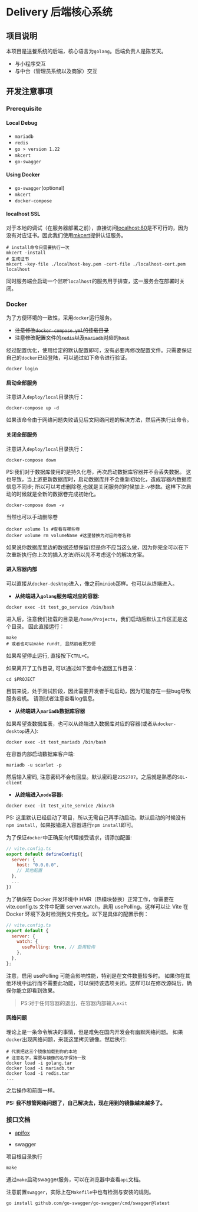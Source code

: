 # Delivery 后端核心系统

## 项目说明

本项目是送餐系统的后端，核心语言为`golang`。后端负责人是陈艺天。

- 与小程序交互
- 与中台（管理员系统以及商家）交互

## 开发注意事项

### Prerequisite

#### Local Debug

- `mariadb`
- `redis`
- `go > version 1.22`
- `mkcert`
- `go-swagger`

#### Using Docker

- `go-swagger`(optional)
- `mkcert`
- `docker-compose`

#### localhost SSL

对于本地的调试（在服务器部署之前），直接访问[localhost:80](https://localhost:80)是不可行的，因为没有对应证书。因此我们使用[mkcert](https://github.com/FiloSottile/mkcert)提供认证服务。

```shell
# install命令只需要执行一次
mkcert -install
# 生成证书
mkcert -key-file ./localhost-key.pem -cert-file ./localhost-cert.pem localhost
```

同时服务端会启动一个监听`localhost`的服务用于排查，这一服务会在部署时关闭。


### Docker

为了方便环境的一致性，采用`docker`运行服务。

- <del>注意修改`docker-compose.yml`的挂载目录</del>
- <del>注意修改配置文件的`redis`以及`mariadb`对应的`host`</del>

经过配置优化，使用给定的默认配置即可，没有必要再修改配置文件。只需要保证自己的`docker`已经登陆，可以通过如下命令进行验证。

```shell
docker login
```

#### 启动全部服务

注意进入`deploy/local`目录执行：

```shell
docker-compose up -d
```

如果该命令由于网络问题失败请见后文网络问题的解决方法，然后再执行此命令。

#### 关闭全部服务

注意进入`deploy/local`目录执行：

```shell
docker-compose down
```

PS:我们对于数据库使用的是持久化卷，再次启动数据库容器并不会丢失数据。
这也导致，当上游更新数据库时，启动数据库并不会重新初始化，造成容器内数据库信息不同步;
所以可以考虑删除卷,也就是关闭服务的时候加上`-v`参数。这样下次启动的时候就是全新的数据卷完成初始化。

```shell
docker-compose down -v
```

当然也可以手动删除卷

```shell
docker volume ls #查看有哪些卷
docker volume rm volumeName #这里替换为对应的卷名称
```

如果说你数据库里边的数据还想保留(但是你不应当这么做，因为你完全可以在下次重新执行你上次的插入方法)所以先不考虑这个的解决方案。

#### 进入容器内部

可以直接从`docker-desktop`进入，像之前`miniob`那样。也可以从终端进入。

- **从终端进入`golang`服务端对应的容器:**

```shell
docker exec -it test_go_service /bin/bash
```

进入后，注意我们挂载的目录是`/home/Projects`，我们启动后默认工作区正是这个目录。
因此直接运行：

```shell
make
# 或者也可以make rundt, 显然前者更方便
```

如果希望停止运行, 直接按下`CTRL+C`。

如果离开了工作目录, 可以通过如下面命令返回工作目录：

```shell
cd $PROJECT
```

目前来说，处于测试阶段，因此需要开发者手动启动，因为可能存在一些bug导致服务宕机。
请测试者注意查看log信息。

- **从终端进入`mariadb`数据库容器**

如果希望查数据库表，也可以从终端进入数据库对应的容器(或者从`docker-desktop`进入):

```shell
docker exec -it test_mariadb /bin/bash
```

在容器内部启动数据库客户端:

```shell
mariadb -u scarlet -p
```

然后输入密码, 注意密码不会有回显。默认密码是`2252707`。之后就是熟悉的`SQL-client`

- **从终端进入`node`容器:**

```shell
docker exec -it test_vite_service /bin/sh
```

PS: 这里默认已经启动了项目，所以无需自己再手动启动。默认启动的时候没有`npm install`，如果报错进入容器进行`npm install`即可。

为了保证`docker`中正确反向代理接受请求，请添加配置:

```javascript
// vite.config.ts
export default defineConfig({
  server: {
    host: "0.0.0.0",
    // 其他配置
  },
  ...
})
```

为了确保在 Docker 开发环境中 HMR（热模块替换）正常工作，你需要在 vite.config.ts 文件中配置 server.watch，启用 usePolling。这样可以让 Vite 在 Docker 环境下及时检测到文件变化。以下是具体的配置示例：

```javascript
// vite.config.ts
export default {
  server: {
    watch: {
      usePolling: true, // 启用轮询
    },
  },
};
```

注意，启用 usePolling 可能会影响性能，特别是在文件数量较多时。
如果你在其他环境中运行而不需要此功能，可以保持该选项关闭。这样可以在修改源码后，确保你能立即看到效果。

> PS:对于任何容器的退出，在容器内部输入`exit`

#### 网络问题

理论上是一条命令解决的事情，但是难免在国内开发会有幽默网络问题。
如果`docker`出现网络问题，来我这里拷贝镜像。然后执行:

```shell
# 代表把这三个镜像加载到你的本地
# 注意名字，需要与镜像的名字保持一致
docker load -i golang.tar
docker load -i mariadb.tar
docker load -i redis.tar
...
```

之后操作和前面一样。

**PS: 我不想管网络问题了，自己解决去，现在用到的镜像越来越多了。**

### 接口文档

- [apifox](https://apifox.com/apidoc/shared-7796c67b-1b9f-4919-9c83-957d81103b31)

- swagger

项目根目录执行

```shell
make
```

通过`make`启动swagger服务，可以在浏览器中查看`api`文档。

注意前置`swagger`，实际上在`Makefile`中也有检测与安装的规则。

```shell
go install github.com/go-swagger/go-swagger/cmd/swagger@latest
```



